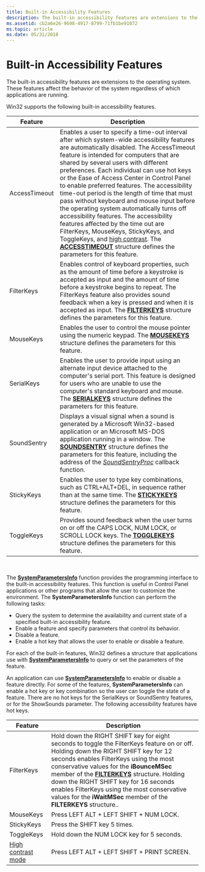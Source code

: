 ```yaml
---
title: Built-in Accessibility Features
description: The built-in accessibility features are extensions to the operating system. These features affect the behavior of the system regardless of which applications are running.
ms.assetid: cb2a6e26-9698-4917-8799-71fb1be91072
ms.topic: article
ms.date: 05/31/2018
---
```


# Built-in Accessibility Features

The built-in accessibility features are extensions to the operating system. These features affect the behavior of the system regardless of which applications are running.

Win32 supports the following built-in accessibility features.



| Feature       | Description                                                                                                                                                                                                                                                                                                                                                                                                                                                                                                                                                                                                                                                                                                                                                                                           |
|---------------|-------------------------------------------------------------------------------------------------------------------------------------------------------------------------------------------------------------------------------------------------------------------------------------------------------------------------------------------------------------------------------------------------------------------------------------------------------------------------------------------------------------------------------------------------------------------------------------------------------------------------------------------------------------------------------------------------------------------------------------------------------------------------------------------------------|
| AccessTimeout | Enables a user to specify a time-out interval after which system-wide accessibility features are automatically disabled. The AccessTimeout feature is intended for computers that are shared by several users with different preferences. Each individual can use hot keys or the Ease of Access Center in Control Panel to enable preferred features. The accessibility time-out period is the length of time that must pass without keyboard and mouse input before the operating system automatically turns off accessibility features. The accessibility features affected by the time out are FilterKeys, MouseKeys, StickyKeys, and ToggleKeys, and [high contrast](high-contrast-parameter.md). The [**ACCESSTIMEOUT**](/windows/win32/api/winuser/ns-winuser-accesstimeout) structure defines the parameters for this feature. |
| FilterKeys    | Enables control of keyboard properties, such as the amount of time before a keystroke is accepted as input and the amount of time before a keystroke begins to repeat. The FilterKeys feature also provides sound feedback when a key is pressed and when it is accepted as input. The [**FILTERKEYS**](/windows/win32/api/winuser/ns-winuser-filterkeys) structure defines the parameters for this feature.                                                                                                                                                                                                                                                                                                                                                                                                                            |
| MouseKeys     | Enables the user to control the mouse pointer using the numeric keypad. The [**MOUSEKEYS**](/windows/win32/api/winuser/ns-winuser-mousekeys) structure defines the parameters for this feature.                                                                                                                                                                                                                                                                                                                                                                                                                                                                                                                                                                                                                                         |
| SerialKeys    | Enables the user to provide input using an alternate input device attached to the computer's serial port. This feature is designed for users who are unable to use the computer's standard keyboard and mouse. The [**SERIALKEYS**](/windows/win32/api/winuser/ns-winuser-serialkeysa) structure defines the parameters for this feature.                                                                                                                                                                                                                                                                                                                                                                                                                                                                                                |
| SoundSentry   | Displays a visual signal when a sound is generated by a Microsoft Win32-based application or an Microsoft MS-DOS application running in a window. The [**SOUNDSENTRY**](/windows/win32/api/winuser/ns-winuser-soundsentrya) structure defines the parameters for this feature, including the address of the [*SoundSentryProc*](https://msdn.microsoft.com/library/Dd373647(v=VS.85).aspx) callback function.                                                                                                                                                                                                                                                                                                                                                                                                                                                                  |
| StickyKeys    | Enables the user to type key combinations, such as CTRL+ALT+DEL, in sequence rather than at the same time. The [**STICKYKEYS**](/windows/win32/api/winuser/ns-winuser-stickykeys) structure defines the parameters for this feature.                                                                                                                                                                                                                                                                                                                                                                                                                                                                                                                                                                                                    |
| ToggleKeys    | Provides sound feedback when the user turns on or off the CAPS LOCK, NUM LOCK, or SCROLL LOCK keys. The [**TOGGLEKEYS**](/windows/win32/api/winuser/ns-winuser-togglekeys) structure defines the parameters for this feature.                                                                                                                                                                                                                                                                                                                                                                                                                                                                                                                                                                                                           |



 

The [**SystemParametersInfo**](https://docs.microsoft.com/windows/desktop/api/winuser/nf-winuser-systemparametersinfoa) function provides the programming interface to the built-in accessibility features. This function is useful in Control Panel applications or other programs that allow the user to customize the environment. The **SystemParametersInfo** function can perform the following tasks:

-   Query the system to determine the availability and current state of a specified built-in accessibility feature.
-   Enable a feature and specify parameters that control its behavior.
-   Disable a feature.
-   Enable a hot key that allows the user to enable or disable a feature.

For each of the built-in features, Win32 defines a structure that applications use with [**SystemParametersInfo**](https://docs.microsoft.com/windows/desktop/api/winuser/nf-winuser-systemparametersinfoa) to query or set the parameters of the feature.

An application can use [**SystemParametersInfo**](https://docs.microsoft.com/windows/desktop/api/winuser/nf-winuser-systemparametersinfoa) to enable or disable a feature directly. For some of the features, **SystemParametersInfo** can enable a hot key or key combination so the user can toggle the state of a feature. There are no hot keys for the SerialKeys or SoundSentry features, or for the ShowSounds parameter. The following accessibility features have hot keys.



| Feature                                           | Description                                                                                                                                                                                                                                                                                                                                                                                                                                              |
|---------------------------------------------------|----------------------------------------------------------------------------------------------------------------------------------------------------------------------------------------------------------------------------------------------------------------------------------------------------------------------------------------------------------------------------------------------------------------------------------------------------------|
| FilterKeys                                        | Hold down the RIGHT SHIFT key for eight seconds to toggle the FilterKeys feature on or off. Holding down the RIGHT SHIFT key for 12 seconds enables FilterKeys using the most conservative values for the **iBounceMSec** member of the [**FILTERKEYS**](/windows/win32/api/winuser/ns-winuser-filterkeys) structure. Holding down the RIGHT SHIFT key for 16 seconds enables FilterKeys using the most conservative values for the **iWaitMSec** member of the **FILTERKEYS** structure.. |
| MouseKeys                                         | Press LEFT ALT + LEFT SHIFT + NUM LOCK.                                                                                                                                                                                                                                                                                                                                                                                                                  |
| StickyKeys                                        | Press the SHIFT key 5 times.                                                                                                                                                                                                                                                                                                                                                                                                                             |
| ToggleKeys                                        | Hold down the NUM LOCK key for 5 seconds.                                                                                                                                                                                                                                                                                                                                                                                                                |
| [High contrast mode](high-contrast-parameter.md) | Press LEFT ALT + LEFT SHIFT + PRINT SCREEN.                                                                                                                                                                                                                                                                                                                                                                                                              |



 

 

 




